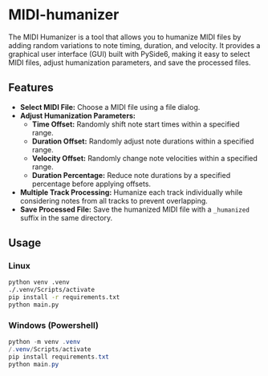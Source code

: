 # MIDI-humanizer

The MIDI Humanizer is a tool that allows you to humanize MIDI files by adding random variations to note timing, duration, and velocity. It provides a graphical user interface (GUI) built with PySide6, making it easy to select MIDI files, adjust humanization parameters, and save the processed files.

## Features

- **Select MIDI File:** Choose a MIDI file using a file dialog.
- **Adjust Humanization Parameters:**
  - **Time Offset:** Randomly shift note start times within a specified range.
  - **Duration Offset:** Randomly adjust note durations within a specified range.
  - **Velocity Offset:** Randomly change note velocities within a specified range.
  - **Duration Percentage:** Reduce note durations by a specified percentage before applying offsets.
- **Multiple Track Processing:** Humanize each track individually while considering notes from all tracks to prevent overlapping.
- **Save Processed File:** Save the humanized MIDI file with a `_humanized` suffix in the same directory.

## Usage

### Linux

```bash
python venv .venv
./.venv/Scripts/activate
pip install -r requirements.txt
python main.py
```

### Windows (Powershell)

```powershell
python -m venv .venv
/.venv/Scripts/activate
pip install requirements.txt
python main.py
```
